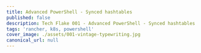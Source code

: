 ```yaml
---
title: Advanced PowerShell - Synced hashtables
published: false
description: Tech Flake 001 - Advanced PowerShell - Synced hashtables
tags: 'rancher, k8s, powershell'
cover_image: ./assets/001-vintage-typewriting.jpg
canonical_url: null
---
```

